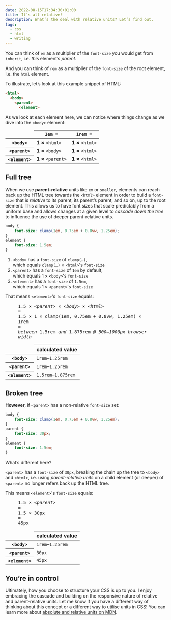 ```yaml
---
date: 2022-08-15T17:34:30+01:00
title: It’s all relative!
description: What’s the deal with relative units? Let’s find out.
tags:
  - css
  - html
  - writing
---
```


You can think of `em` as a multiplier of the `font-size` you would get from `inherit`, i.e. *this* element’s *parent*.

And you can think of `rem` as a multiplier of the `font-size` of the root element, i.e. the `html` element.

To illustrate, let’s look at this example snippet of HTML:

```html
<html>
  <body>
    <parent>
      <element>
```

As we look at each element here, we can notice where things change as we dive into the `<body>` element:

<table>
    <thead>
        <tr>
            <td></td>
            <th><code>1em =</code></th>
            <th><code>1rem =</code></th>
        </tr>
    </thead>
    <tbody>
        <tr>
            <th><code>&lt;body&gt;</code></th>
            <td><strong>1 ×</strong> <code>&lt;html&gt;</code></td>
            <td><strong>1 ×</strong> <code>&lt;html&gt;</code></td>
        </tr>
        <tr>
            <th><code>&lt;parent&gt;</code></th>
            <td><strong>1 ×</strong> <code class="strong">&lt;body&gt;</code></td>
            <td><strong>1 ×</strong> <code>&lt;html&gt;</code></td>
        </tr>
        <tr>
            <th><code>&lt;element&gt;</code></th>
            <td><strong>1 ×</strong> <code class="strong">&lt;parent&gt;</code></td>
            <td><strong>1 ×</strong> <code>&lt;html&gt;</code></td>
        </tr>
    </tbody>
</table>

## Full tree

When we use **parent-relative** units like `em` or `smaller`, elements can reach back up the HTML tree towards the `<html>` element in order to build a `font-size` that is *relative* to its parent, its parent’s parent, and so on, up to the root element. This allows us to have font sizes that scale predictably from a uniform base and allows changes at a given level to *cascade down the tree* to influence the use of deeper parent-relative units.

```css
body {
	font-size: clamp(1em, 0.75em + 0.8vw, 1.25em);
}
element {
	font-size: 1.5em;
}
```

1. `<body>` has a `font-size` of `clamp(…)`, <br>which equals `clamp(…)` × `<html>`'s `font-size`
2. `<parent>` has a `font-size` of `1em` by default, <br>which equals 1 × `<body>`'s `font-size`
3. `<element>` has a `font-size` of `1.5em`, <br>which equals 1 × `<parent>`'s `font-size`

That means `<element>`'s `font-size` equals:

<figure>
    <samp class="beta  center">1.5 × <var>&lt;parent&gt;</var> × <var>&lt;body&gt;</var> × <var>&lt;html&gt;</var><br>=<br>1.5 &times; 1 &times; clamp(1em, 0.75em + 0.8vw, 1.25em) &times; 1rem<br>=<br><em>between</em> 1.5rem <em>and</em> 1.875rem <em>@ 500–1000px browser width</em></samp>
</figure>

<table>
    <thead>
        <tr>
            <td></td>
            <th>calculated value</th>
        </tr>
    </thead>
    <tbody>
        <tr>
            <th><code>&lt;body&gt;</code></th>
            <td><code>1rem</code>–<code>1.25rem</code></td>
        </tr>
        <tr>
            <th><code>&lt;parent&gt;</code></th>
            <td><code>1rem</code>–<code>1.25rem</code></td>
        </tr>
        <tr>
            <th><code>&lt;element&gt;</code></th>
            <td><code>1.5rem</code>–<code>1.875rem</code></td>
        </tr>
    </tbody>
</table>

## Broken tree

**However**, if `<parent>` has a non-relative `font-size` set:

```css
body {
	font-size: clamp(1em, 0.75em + 0.8vw, 1.25em);
}
parent {
	font-size: 30px;
}
element {
	font-size: 1.5em;
}
```

What’s different here?

`<parent>` has a `font-size` of `30px`, breaking the chain up the tree to `<body>` and `<html>`, i.e. using *parent-relative units* on a child element (or deeper) of `<parent>` no longer refers back up the HTML tree.

This means `<element>`'s `font-size` equals:

<figure>
    <samp class="beta  center">1.5 × <var>&lt;parent&gt;</var><br>=<br>1.5 &times; 30px<br>=<br>45px</samp>
</figure>

<table>
    <thead>
        <tr>
            <td></td>
            <th>calculated value</th>
        </tr>
    </thead>
    <tbody>
        <tr>
            <th><code>&lt;body&gt;</code></th>
            <td><code>1rem</code>–<code>1.25rem</code></td>
        </tr>
        <tr>
            <th><code>&lt;parent&gt;</code></th>
            <td><code>30px</code></td>
        </tr>
        <tr>
            <th><code>&lt;element&gt;</code></th>
            <td><code>45px</code></td>
        </tr>
    </tbody>
</table>

## You’re in control

Ultimately, how you choose to structure your CSS is up to you. I enjoy embracing the cascade and building on the responsive nature of relative and parent-relative units. Let me know if you have a different way of thinking about this concept or a different way to utilise units in CSS! You can learn more about [absolute and relative units on MDN](https://developer.mozilla.org/en-US/docs/Learn/CSS/Building_blocks/Values_and_units).
